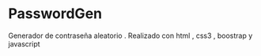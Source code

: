 # PasswordGen
Generador de contraseña aleatorio . Realizado con html , css3 , boostrap y javascript
